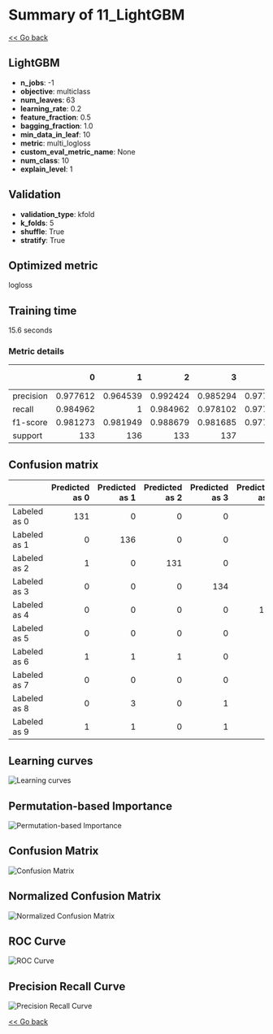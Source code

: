 # Summary of 11_LightGBM

[<< Go back](../README.md)


## LightGBM
- **n_jobs**: -1
- **objective**: multiclass
- **num_leaves**: 63
- **learning_rate**: 0.2
- **feature_fraction**: 0.5
- **bagging_fraction**: 1.0
- **min_data_in_leaf**: 10
- **metric**: multi_logloss
- **custom_eval_metric_name**: None
- **num_class**: 10
- **explain_level**: 1

## Validation
 - **validation_type**: kfold
 - **k_folds**: 5
 - **shuffle**: True
 - **stratify**: True

## Optimized metric
logloss

## Training time

15.6 seconds

### Metric details
|           |          0 |          1 |          2 |          3 |          4 |          5 |          6 |          7 |          8 |          9 |   accuracy |   macro avg |   weighted avg |   logloss |
|:----------|-----------:|-----------:|-----------:|-----------:|-----------:|-----------:|-----------:|-----------:|-----------:|-----------:|-----------:|------------:|---------------:|----------:|
| precision |   0.977612 |   0.964539 |   0.992424 |   0.985294 |   0.977941 |   0.970803 |   0.992424 |   0.970588 |   0.953488 |   0.947761 |   0.973274 |    0.973288 |       0.973341 | 0.0942313 |
| recall    |   0.984962 |   1        |   0.984962 |   0.978102 |   0.977941 |   0.977941 |   0.963235 |   0.985075 |   0.938931 |   0.940741 |   0.973274 |    0.973189 |       0.973274 | 0.0942313 |
| f1-score  |   0.981273 |   0.981949 |   0.988679 |   0.981685 |   0.977941 |   0.974359 |   0.977612 |   0.977778 |   0.946154 |   0.944238 |   0.973274 |    0.973167 |       0.973235 | 0.0942313 |
| support   | 133        | 136        | 133        | 137        | 136        | 136        | 136        | 134        | 131        | 135        |   0.973274 | 1347        |    1347        | 0.0942313 |


## Confusion matrix
|              |   Predicted as 0 |   Predicted as 1 |   Predicted as 2 |   Predicted as 3 |   Predicted as 4 |   Predicted as 5 |   Predicted as 6 |   Predicted as 7 |   Predicted as 8 |   Predicted as 9 |
|:-------------|-----------------:|-----------------:|-----------------:|-----------------:|-----------------:|-----------------:|-----------------:|-----------------:|-----------------:|-----------------:|
| Labeled as 0 |              131 |                0 |                0 |                0 |                2 |                0 |                0 |                0 |                0 |                0 |
| Labeled as 1 |                0 |              136 |                0 |                0 |                0 |                0 |                0 |                0 |                0 |                0 |
| Labeled as 2 |                1 |                0 |              131 |                0 |                0 |                0 |                0 |                0 |                1 |                0 |
| Labeled as 3 |                0 |                0 |                0 |              134 |                0 |                0 |                0 |                2 |                1 |                0 |
| Labeled as 4 |                0 |                0 |                0 |                0 |              133 |                0 |                0 |                0 |                0 |                3 |
| Labeled as 5 |                0 |                0 |                0 |                0 |                0 |              133 |                1 |                0 |                0 |                2 |
| Labeled as 6 |                1 |                1 |                1 |                0 |                0 |                1 |              131 |                0 |                1 |                0 |
| Labeled as 7 |                0 |                0 |                0 |                0 |                1 |                0 |                0 |              132 |                1 |                0 |
| Labeled as 8 |                0 |                3 |                0 |                1 |                0 |                1 |                0 |                1 |              123 |                2 |
| Labeled as 9 |                1 |                1 |                0 |                1 |                0 |                2 |                0 |                1 |                2 |              127 |

## Learning curves
![Learning curves](learning_curves.png)

## Permutation-based Importance
![Permutation-based Importance](permutation_importance.png)
## Confusion Matrix

![Confusion Matrix](confusion_matrix.png)


## Normalized Confusion Matrix

![Normalized Confusion Matrix](confusion_matrix_normalized.png)


## ROC Curve

![ROC Curve](roc_curve.png)


## Precision Recall Curve

![Precision Recall Curve](precision_recall_curve.png)



[<< Go back](../README.md)
